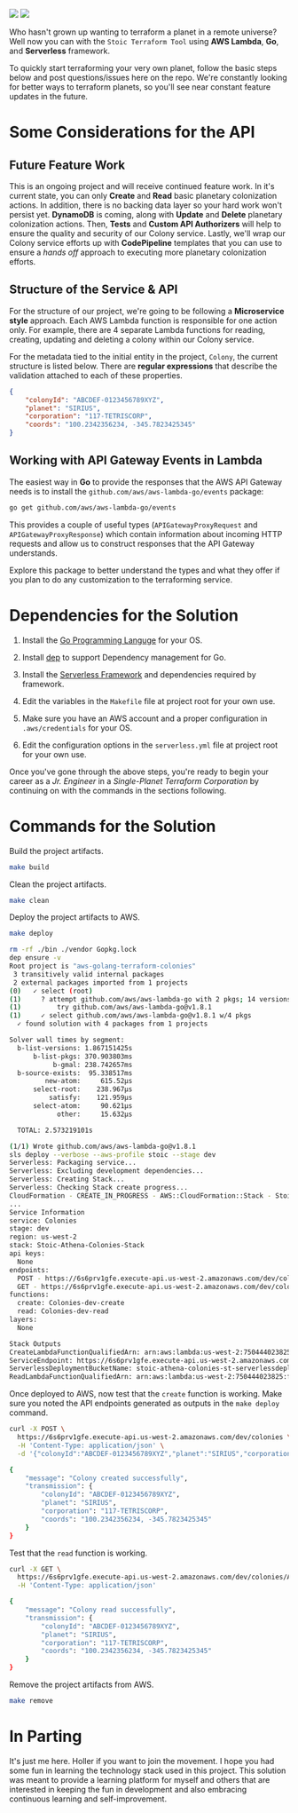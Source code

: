 ![](https://img.shields.io/badge/lang-golang-blue.svg) ![](https://img.shields.io/badge/framework-serverless-blue.svg)

Who hasn't grown up wanting to terraform a planet in a remote universe? Well now you can with the `Stoic Terraform Tool` using **AWS Lambda**, **Go**, and **Serverless** framework.

To quickly start terraforming your very own planet, follow the basic steps below and post questions/issues here on the repo. We're constantly looking for better ways to terraform planets, so you'll see near constant feature updates in the future.

# Some Considerations for the API

## Future Feature Work
This is an ongoing project and will receive continued feature work. In it's current state, you can only **Create** and **Read** basic planetary colonization actions. In addition, there is no backing data layer so your hard work won't persist yet. **DynamoDB** is coming, along with **Update** and **Delete** planetary colonization actions. Then, **Tests** and **Custom API Authorizers** will help to ensure the quality and security of our Colony service. Lastly, we'll wrap our Colony service efforts up with **CodePipeline** templates that you can use to ensure a _hands off_ approach to executing more planetary colonization efforts.

## Structure of the Service & API

For the structure of our project, we're going to be following a **Microservice style** approach. Each AWS Lambda function is responsible for one action only. For example, there are 4 separate Lambda functions for reading, creating, updating and deleting a colony within our Colony service.

For the metadata tied to the initial entity in the project, `Colony`, the current structure is listed below. There are **regular expressions** that describe the validation attached to each of these properties.

```json
{
    "colonyId": "ABCDEF-0123456789XYZ",
    "planet": "SIRIUS",
    "corporation": "117-TETRISCORP",
    "coords": "100.2342356234, -345.7823425345"
}
```

## Working with API Gateway Events in Lambda

The easiest way in **Go** to provide the responses that the AWS API Gateway needs is to install the `github.com/aws/aws-lambda-go/events` package:

```bash
go get github.com/aws/aws-lambda-go/events
```

This provides a couple of useful types (`APIGatewayProxyRequest` and `APIGatewayProxyResponse`) which contain information about incoming HTTP requests and allow us to construct responses that the API Gateway understands.

Explore this package to better understand the types and what they offer if you plan to do any customization to the terraforming service.

# Dependencies for the Solution

1. Install the [Go Programming Languge](https://golang.org/doc/install) for your OS.

2. Install [dep](https://golang.github.io/dep/docs/installation.html) to support Dependency management for Go.

3. Install the [Serverless Framework](https://serverless.com/framework/docs/getting-started/) and dependencies required by framework.

4. Edit the variables in the `Makefile` file at project root for your own use.

5. Make sure you have an AWS account and a proper configuration in `.aws/credentials` for your OS.

6. Edit the configuration options in the `serverless.yml` file at project root for your own use.

Once you've gone through the above steps, you're ready to begin your career as a _Jr. Engineer_ in a _Single-Planet Terraform Corporation_ by continuing on with the commands in the sections following.

# Commands for the Solution

Build the project artifacts.

```bash
make build
```

Clean the project artifacts.

```bash
make clean
```

Deploy the project artifacts to AWS.

```bash
make deploy

rm -rf ./bin ./vendor Gopkg.lock
dep ensure -v
Root project is "aws-golang-terraform-colonies"
 3 transitively valid internal packages
 2 external packages imported from 1 projects
(0)   ✓ select (root)
(1)     ? attempt github.com/aws/aws-lambda-go with 2 pkgs; 14 versions to try
(1)         try github.com/aws/aws-lambda-go@v1.8.1
(1)     ✓ select github.com/aws/aws-lambda-go@v1.8.1 w/4 pkgs
  ✓ found solution with 4 packages from 1 projects

Solver wall times by segment:
  b-list-versions: 1.867151425s
      b-list-pkgs: 370.903803ms
           b-gmal: 238.742657ms
  b-source-exists:  95.338517ms
         new-atom:     615.52µs
      select-root:    238.967µs
          satisfy:    121.959µs
      select-atom:     90.621µs
            other:     15.632µs

  TOTAL: 2.573219101s

(1/1) Wrote github.com/aws/aws-lambda-go@v1.8.1
sls deploy --verbose --aws-profile stoic --stage dev
Serverless: Packaging service...
Serverless: Excluding development dependencies...
Serverless: Creating Stack...
Serverless: Checking Stack create progress...
CloudFormation - CREATE_IN_PROGRESS - AWS::CloudFormation::Stack - Stoic-Athena-Colonies-Stack
...
Service Information
service: Colonies
stage: dev
region: us-west-2
stack: Stoic-Athena-Colonies-Stack
api keys:
  None
endpoints:
  POST - https://6s6prv1gfe.execute-api.us-west-2.amazonaws.com/dev/colonies
  GET - https://6s6prv1gfe.execute-api.us-west-2.amazonaws.com/dev/colonies/{id}
functions:
  create: Colonies-dev-create
  read: Colonies-dev-read
layers:
  None

Stack Outputs
CreateLambdaFunctionQualifiedArn: arn:aws:lambda:us-west-2:750444023825:function:Stoic-Athena-Colonies-Dev-Create-Func:2
ServiceEndpoint: https://6s6prv1gfe.execute-api.us-west-2.amazonaws.com/dev
ServerlessDeploymentBucketName: stoic-athena-colonies-st-serverlessdeploymentbuck-enuzc6d7yab4
ReadLambdaFunctionQualifiedArn: arn:aws:lambda:us-west-2:750444023825:function:Stoic-Athena-Colonies-Dev-Read-Func:2
```

Once deployed to AWS, now test that the `create` function is working. Make sure you noted the API endpoints generated as outputs in the `make deploy` command.

```bash
curl -X POST \
  https://6s6prv1gfe.execute-api.us-west-2.amazonaws.com/dev/colonies \
  -H 'Content-Type: application/json' \
  -d '{"colonyId":"ABCDEF-0123456789XYZ","planet":"SIRIUS","corporation":"117-TETRISCORP","coords":"100.2342356234, -345.7823425345"}'

{
    "message": "Colony created successfully",
    "transmission": {
        "colonyId": "ABCDEF-0123456789XYZ",
        "planet": "SIRIUS",
        "corporation": "117-TETRISCORP",
        "coords": "100.2342356234, -345.7823425345"
    }
}
```

Test that the `read` function is working.

```bash
curl -X GET \
  https://6s6prv1gfe.execute-api.us-west-2.amazonaws.com/dev/colonies/ABCDEF-0123456789XYZ \
  -H 'Content-Type: application/json'

{
    "message": "Colony read successfully",
    "transmission": {
        "colonyId": "ABCDEF-0123456789XYZ",
        "planet": "SIRIUS",
        "corporation": "117-TETRISCORP",
        "coords": "100.2342356234, -345.7823425345"
    }
}
```

Remove the project artifacts from AWS.

```bash
make remove
```

# In Parting

It's just me here. Holler if you want to join the movement. I hope you had some fun in learning the technology stack used in this project. This solution was meant to provide a learning platform for myself and others that are interested in keeping the fun in development and also embracing continuous learning and self-improvement.
